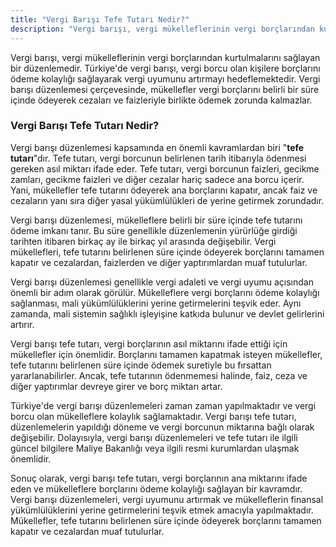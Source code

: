 ```yaml
---
title: "Vergi Barışı Tefe Tutarı Nedir?"
description: "Vergi barışı, vergi mükelleflerinin vergi borçlarından kurtulmalarını sağlayan bir düzenlemedir"
---
```


Vergi barışı, vergi mükelleflerinin vergi borçlarından kurtulmalarını sağlayan bir düzenlemedir. Türkiye'de vergi barışı, vergi borcu olan kişilere borçlarını ödeme kolaylığı sağlayarak vergi uyumunu artırmayı hedeflemektedir. Vergi barışı düzenlemesi çerçevesinde, mükellefler vergi borçlarını belirli bir süre içinde ödeyerek cezaları ve faizleriyle birlikte ödemek zorunda kalmazlar.


### Vergi Barışı Tefe Tutarı Nedir?

Vergi barışı düzenlemesi kapsamında en önemli kavramlardan biri "**tefe tutarı**"dır. Tefe tutarı, vergi borcunun belirlenen tarih itibarıyla ödenmesi gereken asıl miktarı ifade eder. Tefe tutarı, vergi borcunun faizleri, gecikme zamları, gecikme faizleri ve diğer cezalar hariç sadece ana borcu içerir. Yani, mükellefler tefe tutarını ödeyerek ana borçlarını kapatır, ancak faiz ve cezaların yanı sıra diğer yasal yükümlülükleri de yerine getirmek zorundadır.

Vergi barışı düzenlemesi, mükelleflere belirli bir süre içinde tefe tutarını ödeme imkanı tanır. Bu süre genellikle düzenlemenin yürürlüğe girdiği tarihten itibaren birkaç ay ile birkaç yıl arasında değişebilir. Vergi mükellefleri, tefe tutarını belirlenen süre içinde ödeyerek borçlarını tamamen kapatır ve cezalardan, faizlerden ve diğer yaptırımlardan muaf tutulurlar.

Vergi barışı düzenlemesi genellikle vergi adaleti ve vergi uyumu açısından önemli bir adım olarak görülür. Mükelleflere vergi borçlarını ödeme kolaylığı sağlanması, mali yükümlülüklerini yerine getirmelerini teşvik eder. Aynı zamanda, mali sistemin sağlıklı işleyişine katkıda bulunur ve devlet gelirlerini artırır.

Vergi barışı tefe tutarı, vergi borçlarının asıl miktarını ifade ettiği için mükellefler için önemlidir. Borçlarını tamamen kapatmak isteyen mükellefler, tefe tutarını belirlenen süre içinde ödemek suretiyle bu fırsattan yararlanabilirler. Ancak, tefe tutarının ödenmemesi halinde, faiz, ceza ve diğer yaptırımlar devreye girer ve borç miktarı artar.

Türkiye'de vergi barışı düzenlemeleri zaman zaman yapılmaktadır ve vergi borcu olan mükelleflere kolaylık sağlamaktadır. Vergi barışı tefe tutarı, düzenlemelerin yapıldığı döneme ve vergi borcunun miktarına bağlı olarak değişebilir. Dolayısıyla, vergi barışı düzenlemeleri ve tefe tutarı ile ilgili güncel bilgilere Maliye Bakanlığı veya ilgili resmi kurumlardan ulaşmak önemlidir.

Sonuç olarak, vergi barışı tefe tutarı, vergi borçlarının ana miktarını ifade eden ve mükelleflere borçlarını ödeme kolaylığı sağlayan bir kavramdır. Vergi barışı düzenlemeleri, vergi uyumunu artırmak ve mükelleflerin finansal yükümlülüklerini yerine getirmelerini teşvik etmek amacıyla yapılmaktadır. Mükellefler, tefe tutarını belirlenen süre içinde ödeyerek borçlarını tamamen kapatır ve cezalardan muaf tutulurlar.
